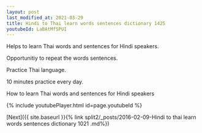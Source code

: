 ```yaml
---
layout: post
last_modified_at: 2021-03-29
title: Hindi to Thai learn words sentences dictionary 1425 
youtubeId: LaBAtMfSPUI
---
```

 
 
Helps to learn Thai words and sentences for Hindi speakers.

Opportunitiy to repeat the words sentences. 

Practice Thai language. 
 
10 minutes practice every day. 
 
How to learn Thai words and sentences for Hindi speakers 
 
{% include youtubePlayer.html id=page.youtubeId %}
 
 
[Next]({{ site.baseurl }}{% link  split2/_posts/2016-02-09-Hindi to thai learn words sentences dictionary 1021 .md%})
 
